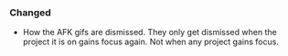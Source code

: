 ### Changed
- How the AFK gifs are dismissed. They only get dismissed when the project it is on gains focus again. Not when any project gains focus.
